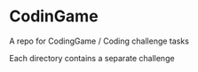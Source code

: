 # CodinGame
A repo for CodingGame / Coding challenge tasks

Each directory contains a separate challenge
